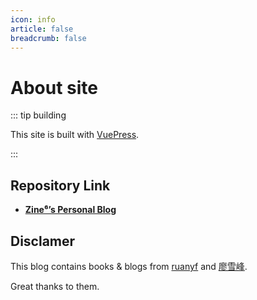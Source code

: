 ```yaml
---
icon: info
article: false
breadcrumb: false
---
```


# About site

::: tip building

This site is built with [VuePress](https://v1.vuepress.vuejs.org/guide/).

:::

## Repository Link

- [**Zine⁶’s Personal Blog**](https://github.com/jiange1236/jiange1236.GitHub.io)

## Disclamer

This blog contains books & blogs from [ruanyf](https://github.com/ruanyf) and [廖雪峰](https://weibo.com/liaoxuefeng).

Great thanks to them.
